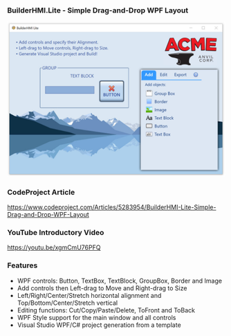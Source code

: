 ### BuilderHMI.Lite - Simple Drag-and-Drop WPF Layout

![Alt text](Banner.jpg "BuilderHMI.Lite")

### CodeProject Article
https://www.codeproject.com/Articles/5283954/BuilderHMI-Lite-Simple-Drag-and-Drop-WPF-Layout

### YouTube Introductory Video
https://youtu.be/xgmCmU76PFQ

### Features
* WPF controls: Button, TextBox, TextBlock, GroupBox, Border and Image
* Add controls then Left-drag to Move and Right-drag to Size
* Left/Right/Center/Stretch horizontal alignment and Top/Bottom/Center/Stretch vertical
* Editing functions: Cut/Copy/Paste/Delete, ToFront and ToBack
* WPF Style support for the main window and all controls
* Visual Studio WPF/C# project generation from a template